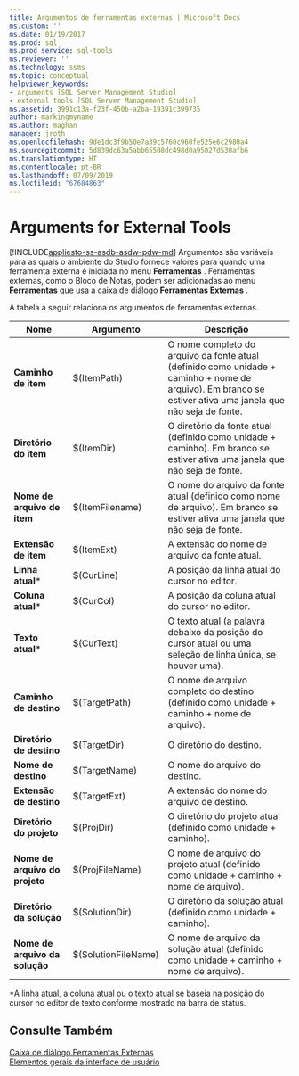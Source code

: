 ```yaml
---
title: Argumentos de ferramentas externas | Microsoft Docs
ms.custom: ''
ms.date: 01/19/2017
ms.prod: sql
ms.prod_service: sql-tools
ms.reviewer: ''
ms.technology: ssms
ms.topic: conceptual
helpviewer_keywords:
- arguments [SQL Server Management Studio]
- external tools [SQL Server Management Studio]
ms.assetid: 3991c13a-f23f-450b-a2ba-19391c399735
author: markingmyname
ms.author: maghan
manager: jroth
ms.openlocfilehash: 9de1dc3f9b50e7a39c5760c960fe525e6c2980a4
ms.sourcegitcommit: 5d839dc63a5abb65508dc498d0a95027d530afb6
ms.translationtype: HT
ms.contentlocale: pt-BR
ms.lasthandoff: 07/09/2019
ms.locfileid: "67684863"
---
```

# <a name="arguments-for-external-tools"></a>Arguments for External Tools
[!INCLUDE[appliesto-ss-asdb-asdw-pdw-md](../includes/appliesto-ss-asdb-asdw-pdw-md.md)]
Argumentos são variáveis para as quais o ambiente do Studio fornece valores para quando uma ferramenta externa é iniciada no menu **Ferramentas** . Ferramentas externas, como o Bloco de Notas, podem ser adicionadas ao menu **Ferramentas** que usa a caixa de diálogo **Ferramentas Externas** .  
  
A tabela a seguir relaciona os argumentos de ferramentas externas.  
  
|Nome|Argumento|Descrição|  
|--------|------------|---------------|  
|**Caminho de item**|$(ItemPath)|O nome completo do arquivo da fonte atual (definido como unidade + caminho + nome de arquivo). Em branco se estiver ativa uma janela que não seja de fonte.|  
|**Diretório do item**|$(ItemDir)|O diretório da fonte atual (definido como unidade + caminho). Em branco se estiver ativa uma janela que não seja de fonte.|  
|**Nome de arquivo de item**|$(ItemFilename)|O nome do arquivo da fonte atual (definido como nome de arquivo). Em branco se estiver ativa uma janela que não seja de fonte.|  
|**Extensão de item**|$(ItemExt)|A extensão do nome de arquivo da fonte atual.|  
|**Linha atual***|$(CurLine)|A posição da linha atual do cursor no editor.|  
|**Coluna atual***|$(CurCol)|A posição da coluna atual do cursor no editor.|  
|**Texto atual***|$(CurText)|O texto atual (a palavra debaixo da posição do cursor atual ou uma seleção de linha única, se houver uma).|  
|**Caminho de destino**|$(TargetPath)|O nome de arquivo completo do destino (definido como unidade + caminho + nome de arquivo).|  
|**Diretório de destino**|$(TargetDir)|O diretório do destino.|  
|**Nome de destino**|$(TargetName)|O nome do arquivo do destino.|  
|**Extensão de destino**|$(TargetExt)|A extensão do nome do arquivo de destino.|  
|**Diretório do projeto**|$(ProjDir)|O diretório do projeto atual (definido como unidade + caminho).|  
|**Nome de arquivo do projeto**|$(ProjFileName)|O nome de arquivo do projeto atual (definido como unidade + caminho + nome de arquivo).|  
|**Diretório da solução**|$(SolutionDir)|O diretório da solução atual (definido como unidade + caminho).|  
|**Nome de arquivo da solução**|$(SolutionFileName)|O nome de arquivo da solução atual (definido como unidade + caminho + nome de arquivo).|  
  
*A linha atual, a coluna atual ou o texto atual se baseia na posição do cursor no editor de texto conforme mostrado na barra de status.  
  
## <a name="see-also"></a>Consulte Também  
[Caixa de diálogo Ferramentas Externas](../ssms/external-tools-dialog-box.md)  
[Elementos gerais da interface de usuário](../ssms/general-user-interface-elements.md)  
  

